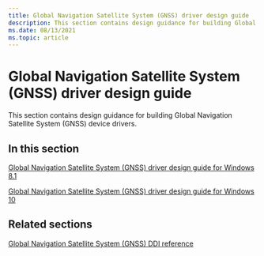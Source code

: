 ```yaml
---
title: Global Navigation Satellite System (GNSS) driver design guide
description: This section contains design guidance for building Global Navigation Satellite System (GNSS) device drivers.
ms.date: 08/13/2021
ms.topic: article
---
```


# Global Navigation Satellite System (GNSS) driver design guide

This section contains design guidance for building Global Navigation Satellite System (GNSS) device drivers.

## In this section

[Global Navigation Satellite System (GNSS) driver design guide for Windows 8.1](gnss-driver-design-guide-for-windows-8-1.md)

[Global Navigation Satellite System (GNSS) driver design guide for Windows 10](gnss-driver-design-guide-for-windows-10.md)

## Related sections

[Global Navigation Satellite System (GNSS) DDI reference](/windows-hardware/drivers/ddi/gnssdriver/index)
